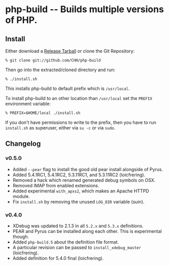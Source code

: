 php-build -- Builds multiple versions of PHP.
=============================================

## Install

Either download a [Release Tarball][releases] or clone the Git Repository:

    % git clone git://github.com/CHH/php-build

Then go into the extracted/cloned directory and run:

    % ./install.sh

This installs php-build to default prefix which is `/usr/local`. 

To install php-build to an other location than `/usr/local` set the
`PREFIX` environment variable:

    % PREFIX=$HOME/local ./install.sh

If you don't have permissions to write to the prefix, then you 
have to run `install.sh` as superuser, either via `su -c` or via `sudo`.

[releases]: https://github.com/CHH/php-build/tags

## Changelog

### v0.5.0

 * Added `--pear` flag to install the good old pear install alongside
   of Pyrus.
 * Added 5.4.1RC1, 5.4.1RC2, 5.3.11RC1, and 5.3.11RC2 (loicfrering).
 * Removed a hack which renamed generated debug symbols on OSX.
 * Removed IMAP from enabled extensions.
 * Added experimental `with_apxs2`, which makes an Apache HTTPD module.
 * Fix `install.sh` by removing the unused `LOG_DIR` variable (suin).

### v0.4.0

 * XDebug was updated to 2.1.3 in all `5.2.x` and `5.3.x` definitions.
 * PEAR and Pyrus can be installed along each other. This is
   experimental though.
 * Added `php-build.5` about the definition file format.
 * A particular revision can be passed to `install_xdebug_master`
   (loicfrering).
 * Added definition for 5.4.0 final (loicfrering).
